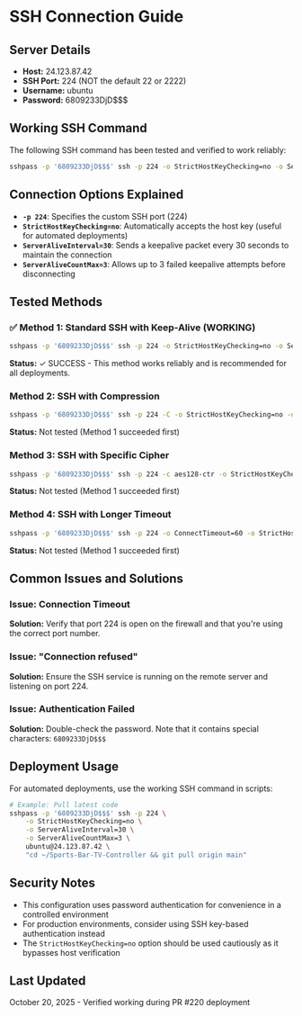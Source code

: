 # SSH Connection Guide

## Server Details
- **Host:** 24.123.87.42
- **SSH Port:** 224 (NOT the default 22 or 2222)
- **Username:** ubuntu
- **Password:** 6809233DjD$$$

## Working SSH Command

The following SSH command has been tested and verified to work reliably:

```bash
sshpass -p '6809233DjD$$$' ssh -p 224 -o StrictHostKeyChecking=no -o ServerAliveInterval=30 -o ServerAliveCountMax=3 ubuntu@24.123.87.42
```

## Connection Options Explained

- **`-p 224`**: Specifies the custom SSH port (224)
- **`StrictHostKeyChecking=no`**: Automatically accepts the host key (useful for automated deployments)
- **`ServerAliveInterval=30`**: Sends a keepalive packet every 30 seconds to maintain the connection
- **`ServerAliveCountMax=3`**: Allows up to 3 failed keepalive attempts before disconnecting

## Tested Methods

### ✅ Method 1: Standard SSH with Keep-Alive (WORKING)
```bash
sshpass -p '6809233DjD$$$' ssh -p 224 -o StrictHostKeyChecking=no -o ServerAliveInterval=30 -o ServerAliveCountMax=3 ubuntu@24.123.87.42
```
**Status:** ✓ SUCCESS - This method works reliably and is recommended for all deployments.

### Method 2: SSH with Compression
```bash
sshpass -p '6809233DjD$$$' ssh -p 224 -C -o StrictHostKeyChecking=no -o ServerAliveInterval=30 ubuntu@24.123.87.42
```
**Status:** Not tested (Method 1 succeeded first)

### Method 3: SSH with Specific Cipher
```bash
sshpass -p '6809233DjD$$$' ssh -p 224 -c aes128-ctr -o StrictHostKeyChecking=no -o ServerAliveInterval=30 ubuntu@24.123.87.42
```
**Status:** Not tested (Method 1 succeeded first)

### Method 4: SSH with Longer Timeout
```bash
sshpass -p '6809233DjD$$$' ssh -p 224 -o ConnectTimeout=60 -o StrictHostKeyChecking=no -o ServerAliveInterval=30 ubuntu@24.123.87.42
```
**Status:** Not tested (Method 1 succeeded first)

## Common Issues and Solutions

### Issue: Connection Timeout
**Solution:** Verify that port 224 is open on the firewall and that you're using the correct port number.

### Issue: "Connection refused"
**Solution:** Ensure the SSH service is running on the remote server and listening on port 224.

### Issue: Authentication Failed
**Solution:** Double-check the password. Note that it contains special characters: `6809233DjD$$$`

## Deployment Usage

For automated deployments, use the working SSH command in scripts:

```bash
# Example: Pull latest code
sshpass -p '6809233DjD$$$' ssh -p 224 \
    -o StrictHostKeyChecking=no \
    -o ServerAliveInterval=30 \
    -o ServerAliveCountMax=3 \
    ubuntu@24.123.87.42 \
    "cd ~/Sports-Bar-TV-Controller && git pull origin main"
```

## Security Notes

- This configuration uses password authentication for convenience in a controlled environment
- For production environments, consider using SSH key-based authentication instead
- The `StrictHostKeyChecking=no` option should be used cautiously as it bypasses host verification

## Last Updated
October 20, 2025 - Verified working during PR #220 deployment
